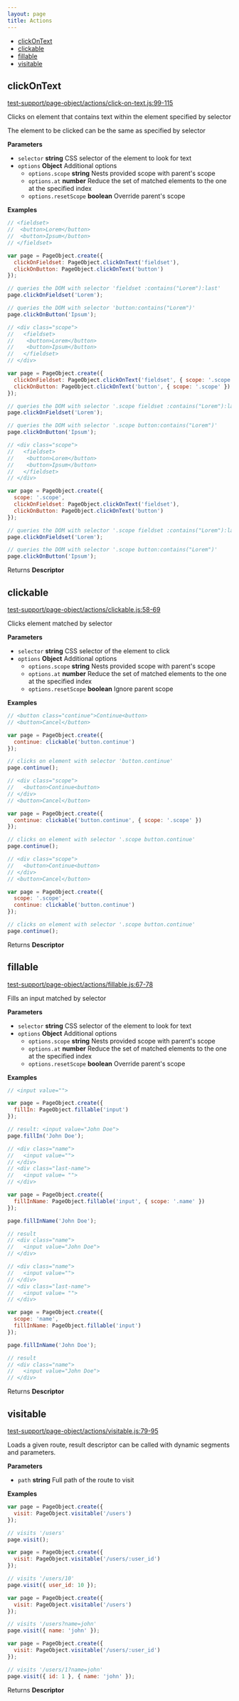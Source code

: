 ```yaml
---
layout: page
title: Actions
---
```


- [clickOnText](#clickontext)
- [clickable](#clickable)
- [fillable](#fillable)
- [visitable](#visitable)

## clickOnText

[test-support/page-object/actions/click-on-text.js:99-115](https://github.com/jeradg/ember-cli-page-object/blob/7718fb7017aeedb848674a8b26202f2569e32c98/test-support/page-object/actions/click-on-text.js#L99-L115 "Source code on GitHub")

Clicks on element that contains text within the element specified by selector

The element to be clicked can be the same as specified by selector

**Parameters**

-   `selector` **string** CSS selector of the element to look for text
-   `options` **Object** Additional options
    -   `options.scope` **string** Nests provided scope with parent's scope
    -   `options.at` **number** Reduce the set of matched elements to the one at the specified index
    -   `options.resetScope` **boolean** Override parent's scope

**Examples**

```javascript
// <fieldset>
//  <button>Lorem</button>
//  <button>Ipsum</button>
// </fieldset>

var page = PageObject.create({
  clickOnFieldset: PageObject.clickOnText('fieldset'),
  clickOnButton: PageObject.clickOnText('button')
});

// queries the DOM with selector 'fieldset :contains("Lorem"):last'
page.clickOnFieldset('Lorem');

// queries the DOM with selector 'button:contains("Lorem")'
page.clickOnButton('Ipsum');
```

```javascript
// <div class="scope">
//   <fieldset>
//    <button>Lorem</button>
//    <button>Ipsum</button>
//   </fieldset>
// </div>

var page = PageObject.create({
  clickOnFieldset: PageObject.clickOnText('fieldset', { scope: '.scope' }),
  clickOnButton: PageObject.clickOnText('button', { scope: '.scope' })
});

// queries the DOM with selector '.scope fieldset :contains("Lorem"):last'
page.clickOnFieldset('Lorem');

// queries the DOM with selector '.scope button:contains("Lorem")'
page.clickOnButton('Ipsum');
```

```javascript
// <div class="scope">
//   <fieldset>
//    <button>Lorem</button>
//    <button>Ipsum</button>
//   </fieldset>
// </div>

var page = PageObject.create({
  scope: '.scope',
  clickOnFieldset: PageObject.clickOnText('fieldset'),
  clickOnButton: PageObject.clickOnText('button')
});

// queries the DOM with selector '.scope fieldset :contains("Lorem"):last'
page.clickOnFieldset('Lorem');

// queries the DOM with selector '.scope button:contains("Lorem")'
page.clickOnButton('Ipsum');
```

Returns **Descriptor** 

## clickable

[test-support/page-object/actions/clickable.js:58-69](https://github.com/jeradg/ember-cli-page-object/blob/7718fb7017aeedb848674a8b26202f2569e32c98/test-support/page-object/actions/clickable.js#L58-L69 "Source code on GitHub")

Clicks element matched by selector

**Parameters**

-   `selector` **string** CSS selector of the element to click
-   `options` **Object** Additional options
    -   `options.scope` **string** Nests provided scope with parent's scope
    -   `options.at` **number** Reduce the set of matched elements to the one at the specified index
    -   `options.resetScope` **boolean** Ignore parent scope

**Examples**

```javascript
// <button class="continue">Continue<button>
// <button>Cancel</button>

var page = PageObject.create({
  continue: clickable('button.continue')
});

// clicks on element with selector 'button.continue'
page.continue();
```

```javascript
// <div class="scope">
//   <button>Continue<button>
// </div>
// <button>Cancel</button>

var page = PageObject.create({
  continue: clickable('button.continue', { scope: '.scope' })
});

// clicks on element with selector '.scope button.continue'
page.continue();
```

```javascript
// <div class="scope">
//   <button>Continue<button>
// </div>
// <button>Cancel</button>

var page = PageObject.create({
  scope: '.scope',
  continue: clickable('button.continue')
});

// clicks on element with selector '.scope button.continue'
page.continue();
```

Returns **Descriptor** 

## fillable

[test-support/page-object/actions/fillable.js:67-78](https://github.com/jeradg/ember-cli-page-object/blob/7718fb7017aeedb848674a8b26202f2569e32c98/test-support/page-object/actions/fillable.js#L67-L78 "Source code on GitHub")

Fills an input matched by selector

**Parameters**

-   `selector` **string** CSS selector of the element to look for text
-   `options` **Object** Additional options
    -   `options.scope` **string** Nests provided scope with parent's scope
    -   `options.at` **number** Reduce the set of matched elements to the one at the specified index
    -   `options.resetScope` **boolean** Override parent's scope

**Examples**

```javascript
// <input value="">

var page = PageObject.create({
  fillIn: PageObject.fillable('input')
});

// result: <input value="John Doe">
page.fillIn('John Doe');
```

```javascript
// <div class="name">
//   <input value="">
// </div>
// <div class="last-name">
//   <input value= "">
// </div>

var page = PageObject.create({
  fillInName: PageObject.fillable('input', { scope: '.name' })
});

page.fillInName('John Doe');

// result
// <div class="name">
//   <input value="John Doe">
// </div>
```

```javascript
// <div class="name">
//   <input value="">
// </div>
// <div class="last-name">
//   <input value= "">
// </div>

var page = PageObject.create({
  scope: 'name',
  fillInName: PageObject.fillable('input')
});

page.fillInName('John Doe');

// result
// <div class="name">
//   <input value="John Doe">
// </div>
```

Returns **Descriptor** 

## visitable

[test-support/page-object/actions/visitable.js:79-95](https://github.com/jeradg/ember-cli-page-object/blob/7718fb7017aeedb848674a8b26202f2569e32c98/test-support/page-object/actions/visitable.js#L79-L95 "Source code on GitHub")

Loads a given route, result descriptor can be called with dynamic segments and parameters.

**Parameters**

-   `path` **string** Full path of the route to visit

**Examples**

```javascript
var page = PageObject.create({
  visit: PageObject.visitable('/users')
});

// visits '/users'
page.visit();
```

```javascript
var page = PageObject.create({
  visit: PageObject.visitable('/users/:user_id')
});

// visits '/users/10'
page.visit({ user_id: 10 });
```

```javascript
var page = PageObject.create({
  visit: PageObject.visitable('/users')
});

// visits '/users?name=john'
page.visit({ name: 'john' });
```

```javascript
var page = PageObject.create({
  visit: PageObject.visitable('/users/:user_id')
});

// visits '/users/1?name=john'
page.visit({ id: 1 }, { name: 'john' });
```

Returns **Descriptor** 
